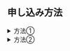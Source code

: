 ## 申し込み方法
<details>
<summary> 方法① </summary>
<img width="300px" alt="方法１" src=".\mousikomi1.png">
</details>
<details>
<summary> 方法② </summary>
<img width="300px" alt="方法２" src=".\mousikomi2.png">
</details>
